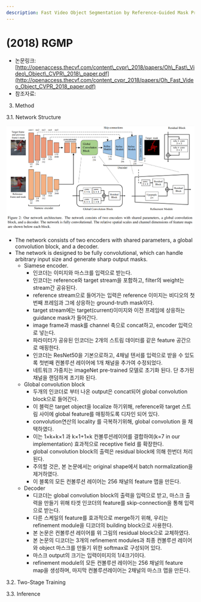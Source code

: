 ```yaml
---
description: Fast Video Object Segmentation by Reference-Guided Mask Propagation
---
```


# \(2018\) RGMP

* 논문링크: [http://openaccess.thecvf.com/content\_cvpr\_2018/papers/Oh\_Fast\_Video\_Object\_CVPR\_2018\_paper.pdf](http://openaccess.thecvf.com/content_cvpr_2018/papers/Oh_Fast_Video_Object_CVPR_2018_paper.pdf)
* 참조자료: 



3. Method

3.1. Network Structure

![](../.gitbook/assets/image%20%2888%29.png)

* The network consists of two encoders with shared parameters, a global convolution block, and a decoder.
* The network is designed to be fully convolutional, which can handle arbitrary input size and generate sharp output masks.
  * Siamese encoder.
    * 인코더는 이미지와 마스크를 입력으로 받는다.
    * 인코더는 reference와 target stream을 포함하고, filter의 weight는 stream간 공유된다.
    * reference stream으로 들어가는 입력은 reference 이미지는 비디오의 첫번째 프레임과 그에 상응하는 ground-truth mask이다.
    * target stream에는 target\(current\)이미지와 이전 프레임에 상응하는 guidance mask가 들어간다.
    * image frame과 mask를 channel 축으로 concat하고, encoder 입력으로 넣는다.
    * 파라미터가 공유된 인코더는 2개의 스트림 데이터를 같은 feature 공간으로 매핑한다.
    * 인코더는 ResNet50을 기본으로하고, 4채널 텐서를 입력으로 받을 수 있도록 첫번째 컨볼루션 레이어에 1개 채널을 추가여 수정되었다. 
    * 네트워크 가중치는 imageNet pre-trained 모델로 초기화 된다. 단 추가된 채널을 랜덤하게 초기화 된다.
  * Global convolution block
    * 두개의 인코더로 부터 나온 output은 concat되어 global convolution block으로 들어간다.
    * 이 블럭은 target object을 localize 하기위해,  reference와 target 스트림 사이에 global feature를 매핑하도록 디자인 되어 있다.
    * convolution연산의 locality 를 극복하기위해,  global convolution 을 채택하였다. 
    * 이는 1×k+k×1 과 k×1+1×k 컨볼루션레이어를 결합하여\(k=7 in our implementation\) 효과적으로  receptive field 를 확장한다.
    * global convolution block의 출력은 residual block에 의해 한번더 처리된다.
    * 주의할 것은, 본 논문에서는 original shape에서 batch normalization을 제거하였다.
    * 이 블록의 모든 컨볼루션 레이어는 256 채널의 feature 맵을 만든다.
  * Decoder
    * 디코더는 global convolution block의 출력을 입력으로 받고, 마스크 출력을 만들기 위해 타겟 인코더의 feature를 skip-connection을 통해 입력으로 받는다. 
    * 다른 스케일의 feature를 효과적으로 merge하기 위해, 우리는 refinement module을 디코더의 building block으로 사용한다.
    * 본 논문은 컨볼루션 레이어를 위 그림의 residual block으로 교체하였다.
    * 본 논문의 디코더는 3개의 refinement modules과 최종 컨볼루션 레이어와 object 마스크를 만들기 위한 softmax로 구성되어 있다.
    * 마스크 output의 크기는 입력이미지의 1/4크기이다.
    * refinement module의 모든 컨볼루션 레이어는  256 채널의 feature map을 생성하며, 마지막 컨볼루션레이어는 2채널의 마스크 맵을 만든다.

3.2. Two-Stage Training

3.3. Inference



